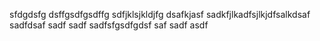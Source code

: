 sfdgdsfg dsffgsdfgsdffg sdfjklsjkldjfg
dsafkjasf sadkfjlkadfsjlkjdfsalkdsaf
sadfdsaf 
sadf
sadf
sadfsfgsdfgdsf
saf
sadf
asdf
